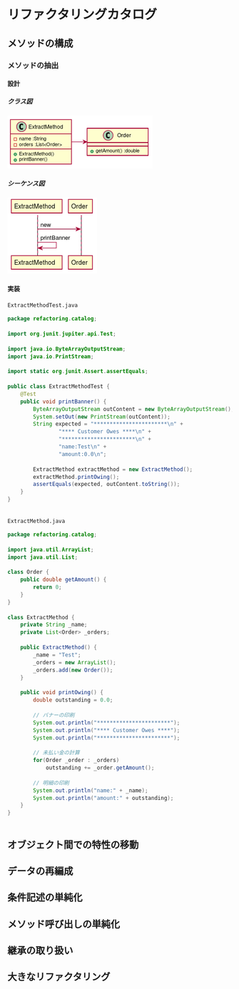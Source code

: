   
  
# リファクタリングカタログ
  
  
## メソッドの構成
  
### メソッドの抽出
  
#### 設計
  
##### クラス図
  

![](./assets/refactoring_catalog/304c6a7221fb9ead610ce99af5b2958a0.png?0.5216419387048097)  
##### シーケンス図
  

![](./assets/refactoring_catalog/304c6a7221fb9ead610ce99af5b2958a1.png?0.012318845162063052)  
#### 実装
  
`ExtractMethodTest.java`
```java
package refactoring.catalog;
  
import org.junit.jupiter.api.Test;
  
import java.io.ByteArrayOutputStream;
import java.io.PrintStream;
  
import static org.junit.Assert.assertEquals;
  
public class ExtractMethodTest {
    @Test
    public void printBanner() {
        ByteArrayOutputStream outContent = new ByteArrayOutputStream();
        System.setOut(new PrintStream(outContent));
        String expected = "***********************\n" +
                "**** Customer Owes ****\n" +
                "***********************\n" +
                "name:Test\n" +
                "amount:0.0\n";
  
        ExtractMethod extractMethod = new ExtractMethod();
        extractMethod.printOwing();
        assertEquals(expected, outContent.toString());
    }
}
  
```  
`ExtractMethod.java`
```java
package refactoring.catalog;
  
import java.util.ArrayList;
import java.util.List;
  
class Order {
    public double getAmount() {
        return 0;
    }
}
  
class ExtractMethod {
    private String _name;
    private List<Order> _orders;
  
    public ExtractMethod() {
        _name = "Test";
        _orders = new ArrayList();
        _orders.add(new Order());
    }
  
    public void printOwing() {
        double outstanding = 0.0;
  
        // バナーの印刷
        System.out.println("***********************");
        System.out.println("**** Customer Owes ****");
        System.out.println("***********************");
  
        // 未払い金の計算
        for(Order _order : _orders)
            outstanding += _order.getAmount();
  
        // 明細の印刷
        System.out.println("name:" + _name);
        System.out.println("amount:" + outstanding);
    }
}
  
```  
  
## オブジェクト間での特性の移動
  
## データの再編成
  
## 条件記述の単純化
  
## メソッド呼び出しの単純化
  
## 継承の取り扱い
  
## 大きなリファクタリング
  
  